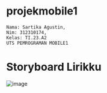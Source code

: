 # projekmobile1
```
Nama: Sartika Agustin,
Nim: 312310174,
Kelas: TI.23.A2
UTS PEMROGRAMAN MOBILE1
```
# Storyboard Lirikku
![image](https://github.com/user-attachments/assets/0e12cff0-feb1-496f-91bf-9237cd2027ae)
